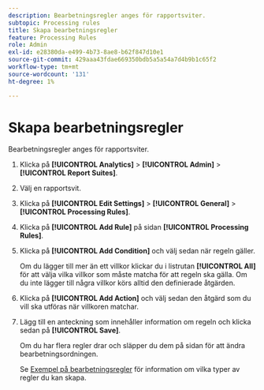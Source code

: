 ```yaml
---
description: Bearbetningsregler anges för rapportsviter.
subtopic: Processing rules
title: Skapa bearbetningsregler
feature: Processing Rules
role: Admin
exl-id: e28380da-e499-4b73-8ae8-b62f847d10e1
source-git-commit: 429aaa43fdae669350bdb5a5a54a7d4b9b1c65f2
workflow-type: tm+mt
source-wordcount: '131'
ht-degree: 1%

---
```


# Skapa bearbetningsregler

Bearbetningsregler anges för rapportsviter.

1. Klicka på **[!UICONTROL Analytics]** > **[!UICONTROL Admin]** > **[!UICONTROL Report Suites]**.
1. Välj en rapportsvit.
1. Klicka på **[!UICONTROL Edit Settings]** > **[!UICONTROL General]** > **[!UICONTROL Processing Rules]**.
1. Klicka på **[!UICONTROL Add Rule]** på sidan **[!UICONTROL Processing Rules]**.
1. Klicka på **[!UICONTROL Add Condition]** och välj sedan när regeln gäller.

   Om du lägger till mer än ett villkor klickar du i listrutan **[!UICONTROL All]** för att välja vilka villkor som måste matcha för att regeln ska gälla. Om du inte lägger till några villkor körs alltid den definierade åtgärden.

1. Klicka på **[!UICONTROL Add Action]** och välj sedan den åtgärd som du vill ska utföras när villkoren matchar.
1. Lägg till en anteckning som innehåller information om regeln och klicka sedan på **[!UICONTROL Save]**.

   Om du har flera regler drar och släpper du dem på sidan för att ändra bearbetningsordningen.

   Se [Exempel på bearbetningsregler](/help/admin/admin/c-manage-report-suites/c-edit-report-suites/general/c-processing-rules/processing-rules-examples/processing-rules-examples.md) för information om vilka typer av regler du kan skapa.
